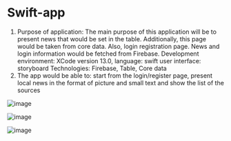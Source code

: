 # Swift-app
1) Purpose of application:
The main purpose of this application will be to present news that would be set in the table. Additionally, this page would be taken from core data. Also, login registration page.                                                                                                                                News and login information would be fetched from Firebase.
Development environment: XCode version 13.0, language: swift user interface: storyboard
Technologies: Firebase, Table, Core data
2) The app would be able to: start from the login/register page, present local news in the format of picture and small text and show the list of the sources

![image](https://user-images.githubusercontent.com/56975146/132407109-0099c8c7-f2c5-4b66-9946-1d25039e0cc0.png)

![image](https://user-images.githubusercontent.com/56975146/132407094-5c32a1ea-79de-43a8-8d99-46ae150d0704.png)


![image](https://user-images.githubusercontent.com/56975146/132407123-b40cf4fb-eb76-4ec1-a718-ed85359fff8b.png)
